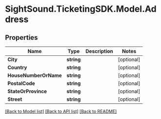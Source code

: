 # SightSound.TicketingSDK.Model.Address

## Properties

Name | Type | Description | Notes
------------ | ------------- | ------------- | -------------
**City** | **string** |  | [optional] 
**Country** | **string** |  | [optional] 
**HouseNumberOrName** | **string** |  | [optional] 
**PostalCode** | **string** |  | [optional] 
**StateOrProvince** | **string** |  | [optional] 
**Street** | **string** |  | [optional] 

[[Back to Model list]](../README.md#documentation-for-models) [[Back to API list]](../README.md#documentation-for-api-endpoints) [[Back to README]](../README.md)

